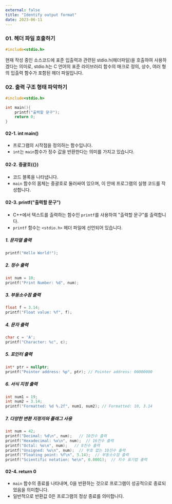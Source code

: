 ```yaml
---
external: false
title: "Identify output format"
date: 2023-06-11
---
```


### 01. 헤더 파일 호출하기

```C++
#include<stdio.h>
```

현재 작성 중인 소스코드에 표준 입출력과 관련된 stdio.h(헤더파일)을 호출하여 사용하겠다는 의미로, stdio.h는 C 언어의 표준 라이브러리 함수의 매크로 정의, 상수, 여러 형의 입출력 함수가 포함된 헤더 파일입니다.

### 02. 출력 구조 형태 파악하기

```C++
#include<stdio.h>

int main(){
    printf("출력할 문구");
    return 0;
}
```

#### 02-1. int main()

- 프로그램의 시작점을 정의하는 함수입니다.
- `int`는 `main`함수가 정수 값을 반환한다는 의미를 가지고 있습니다.

#### 02-2. 중괄호({})

- 코드 블록을 나타냅니다.
- `main` 함수의 몸체는 중괄호로 둘러싸여 있으며, 이 안에 프로그램의 실행 코드를 작성합니다.

#### 02-3. printf("출력할 문구")

- C++에서 텍스트를 출력하는 함수인 `printf`를 사용하여 "출력할 문구"를 출력합니다.
- `printf` 함수는 `<stdio.h>` 헤더 파일에 선언되어 있습니다.

##### 1. 문자열 출력

```C++
printf("Hello World!");
```

##### 2. 정수 출력

```C++
int num = 10;
printf("Print Number: %d", num);
```

##### 3. 부동소수점 출력

```C++
float f = 3.14;
printf("Float value: %f", f);
```

##### 4. 문자 출력

```C++
char c = 'A';
printf("Character: %c", c);
```

##### 5. 포인터 출력

```C++
int* ptr = nullptr;
printf("Pointer address: %p", ptr); // Pointer address: 00000000
```

##### 6. 서식 지정 출력

```C++
int num1 = 19;
int num2 = 3.14;
printf("Formatted: %d %.2f", num1, num2); // Formatted: 10, 3.14
```

##### 7. 다양한 변환 지정자와 플래그 사용

```C++
int num = 42;
printf("Decimal: %d\n", num);   // 10진수 출력
printf("Hexadecimal: %x\n", num);  // 16진수 출력
printf("Octal: %o\n", num);   // 8진수 출력
printf("Unsigned: %u\n", num);  // 부호 없는 10진수 출력
printf("Floating point: %f\n", 3.14);  // 부동소수점 출력
printf("Scientific notation: %e\n", 0.0001);  // 지수 표기법 출력
```

#### 02-4. return 0

- `main` 함수의 종료를 나타내며, 0을 반환하는 것으로 프로그램이 성공적으로 종료되었음을 의미합니다.
- 일반적으로 반환값 0은 프로그램의 정상 종료를 의미합니다.
